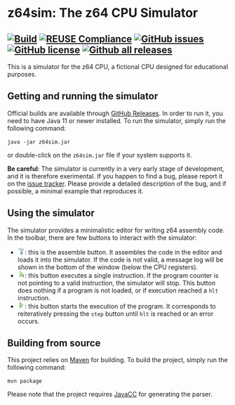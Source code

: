 # z64sim: The z64 CPU Simulator

[![Build](https://github.com/alessandropellegrini/z64sim/actions/workflows/ci.yml/badge.svg)](https://github.com/alessandropellegrini/z64sim/actions/workflows/ci.yml)
[![REUSE Compliance](https://github.com/alessandropellegrini/z64sim/actions/workflows/reuse.yml/badge.svg)](https://github.com/alessandropellegrini/z64sim/actions/workflows/reuse.yml)
[![GitHub issues](https://img.shields.io/github/issues/alessandropellegrini/z64sim)](https://github.com/alessandropellegrini/z64sim/issues)
[![GitHub license](https://img.shields.io/github/license/alessandropellegrini/z64sim)](https://github.com/alessandropellegrini/z64sim)
[![Github all releases](https://img.shields.io/github/downloads/alessandropellegrini/z64sim/total.svg)](https://github.com/alessandropellegrini/z64sim/releases/)
---

This is a simulator for the z64 CPU, a fictional CPU designed for educational purposes.

## Getting and running the simulator

Official builds are available through [GitHub Releases](https://github.com/alessandropellegrini/z64sim/releases). 
In order to run it, you need to have Java 11 or newer installed. To run the simulator, simply run the following command:

    java -jar z64sim.jar

or double-click on the `z64sim.jar` file if your system supports it.

**Be careful**: The simulator is currently in a very early stage of development, and it is therefore exerimental. If you
happen to find a bug, please report it on the [issue tracker](https://github.com/alessandropellegrini/z64sim/issues).
Please provide a detailed description of the bug, and if possible, a minimal example that reproduces it.

## Using the simulator

The simulator provides a minimalistic editor for writing z64 assembly code.
In the toolbar, there are few buttons to interact with the simulator:

* ![](src/main/resources/images/assemble_icon.png): this is the assemble button. It assembles the code in the editor and
  loads it into the simulator. If the code is not valid, a message log will be shown in the bottom of the window (below
  the CPU registers).
* ![](src/main/resources/images/step.png): this button executes a single instruction. If the program counter is not
  pointing to a valid instruction, the simulator will stop. This button does nothing if a program is not loaded, or if
  execution reached a `hlt` instruction.
* ![](src/main/resources/images/run.png): this button starts the execution of the program. It corresponds to
  reiteratively pressing the `step` button until `hlt` is reached or an error occurs.

## Building from source

This project relies on [Maven](https://maven.apache.org/) for building. To build the project, simply run the following
command:

    mvn package

Please note that the project requires [JavaCC](https://javacc.github.io/javacc/) for generating the parser.
